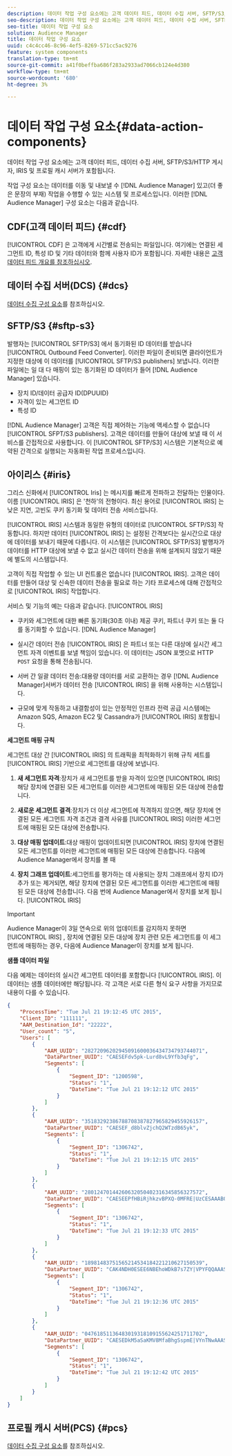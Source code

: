 ```yaml
---
description: 데이터 작업 구성 요소에는 고객 데이터 피드, 데이터 수집 서버, SFTP/S3/HTTP 게시자, IRIS 및 프로필 캐시 서버가 포함됩니다.
seo-description: 데이터 작업 구성 요소에는 고객 데이터 피드, 데이터 수집 서버, SFTP/S3/HTTP 게시자, IRIS 및 프로필 캐시 서버가 포함됩니다.
seo-title: 데이터 작업 구성 요소
solution: Audience Manager
title: 데이터 작업 구성 요소
uuid: c4c4cc46-8c96-4ef5-8269-571cc5ac9276
feature: system components
translation-type: tm+mt
source-git-commit: a41f0beffba686f283a2933ad7066cb124e4d380
workflow-type: tm+mt
source-wordcount: '680'
ht-degree: 3%

---
```



# 데이터 작업 구성 요소{#data-action-components}

데이터 작업 구성 요소에는 고객 데이터 피드, 데이터 수집 서버, SFTP/S3/HTTP 게시자, IRIS 및 프로필 캐시 서버가 포함됩니다.

<!-- 

c_compact.xml

 -->

작업 구성 요소는 데이터를 이동 및 내보낼 수 [!DNL Audience Manager] 있고(더 좋은 문장의 부재) 작업을 수행할 수 있는 시스템 및 프로세스입니다. 이러한 [!DNL Audience Manager] 구성 요소는 다음과 같습니다.

## CDF(고객 데이터 피드) {#cdf}

[!UICONTROL CDF] 은 고객에게 시간별로 전송되는 파일입니다. 여기에는 연결된 세그먼트 ID, 특성 ID 및 기타 데이터와 함께 사용자 ID가 포함됩니다. 자세한 내용은 [고객 데이터 피드 개요를 참조하십시오](../../features/cdf-files.md).

## 데이터 수집 서버(DCS) {#dcs}

[데이터 수집 구성 요소](../../reference/system-components/components-data-collection.md)를 참조하십시오.

## SFTP/S3 {#sftp-s3}

발행자는 [!UICONTROL SFTP/S3] 에서 동기화된 ID 데이터를 받습니다 [!UICONTROL Outbound Feed Converter]. 이러한 파일이 준비되면 클라이언트가 지정한 대상에 이 데이터를 [!UICONTROL SFTP/S3 publishers] 보냅니다. 이러한 파일에는 일 대 다 매핑이 있는 동기화된 ID 데이터가 들어 [!DNL Audience Manager] 있습니다.

* 장치 ID/데이터 공급자 ID(DPUUID)
* 자격이 있는 세그먼트 ID
* 특성 ID

[!DNL Audience Manager] 고객은 직접 제어하는 기능에 액세스할 수 없습니다 [!UICONTROL SFPT/S3 publishers]. 고객은 데이터를 만들어 대상에 보낼 때 이 서비스를 간접적으로 사용합니다. 이 [!UICONTROL SFTP/S3] 시스템은 기본적으로 예약된 간격으로 실행되는 자동화된 작업 프로세스입니다.

## 아이리스 {#iris}

그리스 신화에서 [!UICONTROL Iris] 는 메시지를 빠르게 전파하고 전달하는 인물이다. 이름 [!UICONTROL IRIS] 은 &#39;천하&#39;의 전형이다. 최신 용어로 [!UICONTROL IRIS] 는 낮은 지연, 고빈도 쿠키 동기화 및 데이터 전송 서비스입니다.

[!UICONTROL IRIS] 시스템과 동일한 유형의 데이터로 [!UICONTROL SFTP/S3] 작동합니다. 하지만 데이터 [!UICONTROL IRIS] 는 설정된 간격보다는 실시간으로 대상에 데이터를 보내기 때문에 다릅니다. 이 시스템은 [!UICONTROL SFTP/S3] 발행자가 데이터를 HTTP 대상에 보낼 수 없고 실시간 데이터 전송을 위해 설계되지 않았기 때문에 별도의 시스템입니다.

고객이 직접 작업할 수 있는 UI 컨트롤은 없습니다 [!UICONTROL IRIS]. 고객은 데이터를 만들어 대상 및 신속한 데이터 전송을 필요로 하는 기타 프로세스에 대해 간접적으로 [!UICONTROL IRIS] 작업합니다.

서비스 및 기능의 예는 다음과 같습니다. [!UICONTROL IRIS]

* 쿠키와 세그먼트에 대한 빠른 동기화(30초 이내) 제공 쿠키, 파트너 쿠키 또는 둘 다를 동기화할 수 있습니다. [!DNL Audience Manager]
* 실시간 데이터 전송 [!UICONTROL IRIS] 은 파트너 또는 다른 대상에 실시간 세그먼트 자격 이벤트를 보낼 책임이 있습니다. 이 데이터는 JSON 포맷으로 HTTP `POST` 요청을 통해 전송됩니다.

* 서버 간 일괄 데이터 전송:대용량 데이터를 서로 교환하는 경우 [!DNL Audience Manager]서버가 데이터 전송 [!UICONTROL IRIS] 을 위해 사용하는 시스템입니다.

* 규모에 맞게 작동하고 내결함성이 있는 안정적인 인프라 전력 공급 시스템에는 Amazon SQS, Amazon EC2 및 Cassandra가 [!UICONTROL IRIS] 포함됩니다.

**세그먼트 매핑 규칙**

세그먼트 대상 간 [!UICONTROL IRIS] 의 트래픽을 최적화하기 위해 규칙 세트를 [!UICONTROL IRIS] 기반으로 세그먼트를 대상에 보냅니다.

1. **새 세그먼트 자격**:장치가 새 세그먼트를 받을 자격이 있으면 [!UICONTROL IRIS] 해당 장치에 연결된 모든 세그먼트를 이러한 세그먼트에 매핑된 모든 대상에 전송합니다.

1. **새로운 세그먼트 결격**:장치가 더 이상 세그먼트에 적격하지 않으면, 해당 장치에 연결된 모든 세그먼트 자격 조건과 결격 사유를 [!UICONTROL IRIS] 이러한 세그먼트에 매핑된 모든 대상에 전송합니다.

1. **대상 매핑 업데이트**:대상 매핑이 업데이트되면 [!UICONTROL IRIS] 장치에 연결된 모든 세그먼트를 이러한 세그먼트에 매핑된 모든 대상에 전송합니다. 다음에 Audience Manager에서 장치를 볼 때

1. **장치 그래프 업데이트**:세그먼트를 평가하는 데 사용되는 장치 그래프에서 장치 ID가 추가 또는 제거되면, 해당 장치에 연결된 모든 세그먼트를 이러한 세그먼트에 매핑된 모든 대상에 전송합니다. 다음 번에 Audience Manager에서 장치를 보게 됩니다. [!UICONTROL IRIS]

>[!IMPORTANT]
>
>Audience Manager이 3일 연속으로 위의 업데이트를 감지하지 못하면 [!UICONTROL IRIS] , 장치에 연결된 모든 대상에 장치 관련 모든 세그먼트를 이 세그먼트에 매핑하는 경우, 다음에 Audience Manager이 장치를 보게 됩니다.

**샘플 데이터 파일**

다음 예제는 데이터의 실시간 세그먼트 데이터를 포함합니다 [!UICONTROL IRIS]. 이 데이터는 샘플 데이터에만 해당됩니다. 각 고객은 서로 다른 형식 요구 사항을 가지므로 내용이 다를 수 있습니다.

```json
{
    "ProcessTime": "Tue Jul 21 19:12:45 UTC 2015",
    "Client_ID": "111111",
    "AAM_Destination_Id": "22222",
    "User_count": "5",
    "Users": [
        {
            "AAM_UUID": "28272096202945091600036434734793744071",
            "DataPartner_UUID": "CAESEFdv5pk-Lurd8vL9Yfb3qFg",
            "Segments": [
                {
                    "Segment_ID": "1200598",
                    "Status": "1",
                    "DateTime": "Tue Jul 21 19:12:12 UTC 2015"
                }
            ]
        },
        {
            "AAM_UUID": "35183292386788708387827965829455926157",
            "DataPartner_UUID": "CAESEF_d8blvZjchQ2WTzdB65yk",
            "Segments": [
                {
                    "Segment_ID": "1306742",
                    "Status": "1",
                    "DateTime": "Tue Jul 21 19:12:15 UTC 2015"
                }
            ]
        },
        {
            "AAM_UUID": "28012470144260632050402316345856327572",
            "DataPartner_UUID": "CAESEEPfHBiRjhkzvBPXQ-0MFRE|UzCESAAABOnFeHJy",
            "Segments": [
                {
                    "Segment_ID": "1306742",
                    "Status": "1",
                    "DateTime": "Tue Jul 21 19:12:33 UTC 2015"
                }
            ]
        },
        {
            "AAM_UUID": "18981483751565214534184221210627150539",
            "DataPartner_UUID": "CAK4NDH0ESEE6NBEhoWDkB7s7ZY|VPYFQQAAASXPElL0",
            "Segments": [
                {
                    "Segment_ID": "1306742",
                    "Status": "1",
                    "DateTime": "Tue Jul 21 19:12:36 UTC 2015"
                }
            ]
        },
        {
            "AAM_UUID": "04761851136483019318109155624251711702",
            "DataPartner_UUID": "CAESEDkM5aSaKMV8MfaBhgSspmE|VYnTNwAAASzvVhxy",
            "Segments": [
                {
                    "Segment_ID": "1306742",
                    "Status": "1",
                    "DateTime": "Tue Jul 21 19:12:42 UTC 2015"
                }
            ]
        }
    ]
}
```

## 프로필 캐시 서버(PCS) {#pcs}

[데이터 수집 구성 요소](../../reference/system-components/components-data-collection.md)를 참조하십시오.
